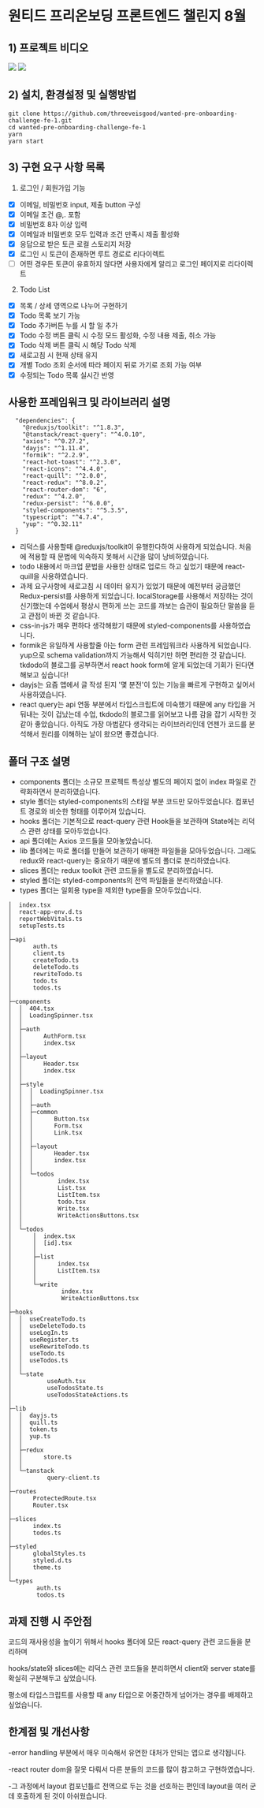 # 원티드 프리온보딩 프론트엔드 챌린지 8월

## 1) 프로젝트 비디오

<img src="https://user-images.githubusercontent.com/41880220/185695111-876c2192-f914-40b5-81f1-6d35f0599f69.gif"/>

<img src="https://user-images.githubusercontent.com/41880220/185695421-67b037bd-f80e-4b34-a099-b31fdfed4d8a.gif"/>

## 2) 설치, 환경설정 및 실행방법

```
git clone https://github.com/threeveisgood/wanted-pre-onboarding-challenge-fe-1.git
cd wanted-pre-onboarding-challenge-fe-1
yarn
yarn start
```

## 3) 구현 요구 사항 목록

1. 로그인 / 회원가입 기능

- [x] 이메일, 비밀번호 input, 제출 button 구성
- [x] 이메일 조건 @,. 포함
- [x] 비밀번호 8자 이상 입력
- [x] 이메일과 비밀번호 모두 입력과 조건 만족시 제출 활성화
- [x] 응답으로 받은 토큰 로컬 스토리지 저장
- [x] 로그인 시 토큰이 존재하면 루트 경로로 리다이렉트
- [ ] 어떤 경우든 토큰이 유효하지 않다면 사용자에게 알리고 로그인 페이지로 리다이렉트

2. Todo List

- [x] 목록 / 상세 영역으로 나누어 구현하기
- [x] Todo 목록 보기 가능
- [x] Todo 추가버튼 누를 시 할 일 추가
- [x] Todo 수정 버튼 클릭 시 수정 모드 활성화, 수정 내용 제출, 취소 가능
- [x] Todo 삭제 버튼 클릭 시 해당 Todo 삭제
- [x] 새로고침 시 현재 상태 유지
- [x] 개별 Todo 조회 순서에 따라 페이지 뒤로 가기로 조회 가능 여부
- [x] 수정되는 Todo 목록 실시간 반영

## 사용한 프레임워크 및 라이브러리 설명

```
  "dependencies": {
    "@reduxjs/toolkit": "^1.8.3",
    "@tanstack/react-query": "^4.0.10",
    "axios": "^0.27.2",
    "dayjs": "^1.11.4",
    "formik": "^2.2.9",
    "react-hot-toast": "^2.3.0",
    "react-icons": "^4.4.0",
    "react-quill": "^2.0.0",
    "react-redux": "^8.0.2",
    "react-router-dom": "6",
    "redux": "^4.2.0",
    "redux-persist": "^6.0.0",
    "styled-components": "^5.3.5",
    "typescript": "^4.7.4",
    "yup": "^0.32.11"
  }
```

- 리덕스를 사용할때 @reduxjs/toolkit이 유행한다하여 사용하게 되었습니다. 처음에 적용할 때 문법에 익숙하지 못해서 시간을 많이 낭비하였습니다.
- todo 내용에서 마크업 문법을 사용한 상태로 업로드 하고 싶었기 때문에 react-quill을 사용하였습니다.
- 과제 요구사항에 새로고침 시 데이터 유지가 있었기 때문에 예전부터 궁금했던 Redux-persist를 사용하게 되었습니다. localStorage를 사용해서 저장하는 것이 신기했는데 수업에서 평상시 편하게 쓰는 코드를 까보는 습관이 필요하단 말씀을 듣고 관점이 바뀐 것 같습니다.
- css-in-js가 매우 편하다 생각해왔기 때문에 styled-components를 사용하였습니다.
- formik은 유일하게 사용할줄 아는 form 관련 프레임워크라 사용하게 되었습니다. yup으로 schema validation까지 가능해서 익히기만 하면 편리한 것 같습니다. tkdodo의 블로그를 공부하면서 react hook form에 알게 되었는데 기회가 된다면 해보고 싶습니다!
- dayjs는 요즘 앱에서 글 작성 된지 '몇 분전'이 있는 기능을 빠르게 구현하고 싶어서 사용하였습니다.
- react query는 api 연동 부분에서 타입스크립트에 미숙했기 때문에 any 타입을 거둬내는 것이 겁났는데
  수업, tkdodo의 블로그를 읽어보고 나름 감을 잡기 시작한 것 같아 좋았습니다. 아직도 가장 마법같다 생각되는 라이브러리인데 언젠가 코드를 분석해서 원리를 이해하는 날이 왔으면 좋겠습니다.

## 폴더 구조 설명

- components 폴더는 소규모 프로젝트 특성상 별도의 페이지 없이 index 파일로 간략화하면서 분리하였습니다.
- style 폴더는 styled-components의 스타일 부분 코드만 모아두었습니다. 컴포넌트 경로와 비슷한 형태를 이루어져 있습니다.
- hooks 폴더는 기본적으로 react-query 관련 Hook들을 보관하며 State에는 리덕스 관련 상태를 모아두었습니다.
- api 폴더에는 Axios 코드들을 모아놓았습니다.
- lib 폴더에는 따로 폴더를 만들어 보관하기 애매한 파일들을 모아두었습니다. 그래도 redux와 react-query는 중요하기 때문에 별도의 폴더로 분리하였습니다.
- slices 폴더는 redux toolkit 관련 코드들을 별도로 분리하였습니다.
- styled 폴더는 styled-components의 전역 파일들을 분리하였습니다.
- types 폴더는 일회용 type을 제외한 type들을 모아두었습니다.

```
│  index.tsx
│  react-app-env.d.ts
│  reportWebVitals.ts
│  setupTests.ts
│
├─api
│      auth.ts
│      client.ts
│      createTodo.ts
│      deleteTodo.ts
│      rewriteTodo.ts
│      todo.ts
│      todos.ts
│
├─components
│  │  404.tsx
│  │  LoadingSpinner.tsx
│  │
│  ├─auth
│  │      AuthForm.tsx
│  │      index.tsx
│  │
│  ├─layout
│  │      Header.tsx
│  │      index.tsx
│  │
│  ├─style
│  │  │  LoadingSpinner.tsx
│  │  │
│  │  ├─auth
│  │  ├─common
│  │  │      Button.tsx
│  │  │      Form.tsx
│  │  │      Link.tsx
│  │  │
│  │  ├─layout
│  │  │      Header.tsx
│  │  │      index.tsx
│  │  │
│  │  └─todos
│  │          index.tsx
│  │          List.tsx
│  │          ListItem.tsx
│  │          todo.tsx
│  │          Write.tsx
│  │          WriteActionsButtons.tsx
│  │
│  └─todos
│      │  index.tsx
│      │  [id].tsx
│      │
│      ├─list
│      │      index.tsx
│      │      ListItem.tsx
│      │
│      └─write
│              index.tsx
│              WriteActionButtons.tsx
│
├─hooks
│  │  useCreateTodo.ts
│  │  useDeleteTodo.ts
│  │  useLogIn.ts
│  │  useRegister.ts
│  │  useRewriteTodo.ts
│  │  useTodo.ts
│  │  useTodos.ts
│  │
│  └─state
│          useAuth.tsx
│          useTodosState.ts
│          useTodosStateActions.ts
│
├─lib
│  │  dayjs.ts
│  │  quill.ts
│  │  token.ts
│  │  yup.ts
│  │
│  ├─redux
│  │      store.ts
│  │
│  └─tanstack
│          query-client.ts
│
├─routes
│      ProtectedRoute.tsx
│      Router.tsx
│
├─slices
│      index.ts
│      todos.ts
│
├─styled
│      globalStyles.ts
│      styled.d.ts
│      theme.ts
│
└─types
        auth.ts
        todos.ts

```

## 과제 진행 시 주안점

코드의 재사용성을 높이기 위해서 hooks 폴더에 모든 react-query 관련 코드들을 분리하며

hooks/state와 slices에는 리덕스 관련 코드들을 분리하면서 client와 server state를 확실히 구분해두고 싶었습니다.

평소에 타입스크립트를 사용할 때 any 타입으로 어중간하게 넘어가는 경우를 배제하고 싶었습니다.

## 한계점 및 개선사항

-error handling 부분에서 매우 미숙해서 유연한 대처가 안되는 앱으로 생각됩니다.

-react router dom을 잘못 다뤄서 다른 분들의 코드를 많이 참고하고 구현하였습니다.

-그 과정에서 layout 컴포넌틀르 전역으로 두는 것을 선호하는 편인데 layout을 여러 군데 호출하게 된 것이 아쉬웠습니다.
